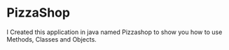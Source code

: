 # PizzaShop
I Created this application in java named Pizzashop to show you how to use Methods, Classes and Objects.
